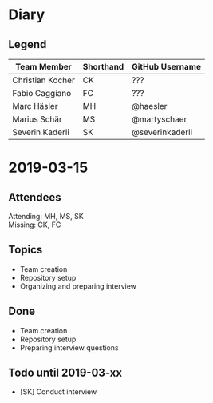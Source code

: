 # Diary
## Legend

| Team Member      | Shorthand | GitHub Username |
| ---------------- | --------- | --------------- |
| Christian Kocher | CK        | ???             |
| Fabio Caggiano   | FC        | ???             |
| Marc Häsler      | MH        | @haesler        |
| Marius Schär     | MS        | @martyschaer    |
| Severin Kaderli  | SK        | @severinkaderli |

# 2019-03-15
## Attendees
Attending: MH, MS, SK  
Missing: CK, FC

## Topics
- Team creation
- Repository setup
- Organizing and preparing interview

## Done
- Team creation
- Repository setup
- Preparing interview questions

## Todo until 2019-03-xx
- [SK] Conduct interview
